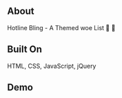 
## About
Hotline Bling - A Themed woe List :iphone: :pray:
## Built On
HTML, CSS, JavaScript, jQuery
## Demo
